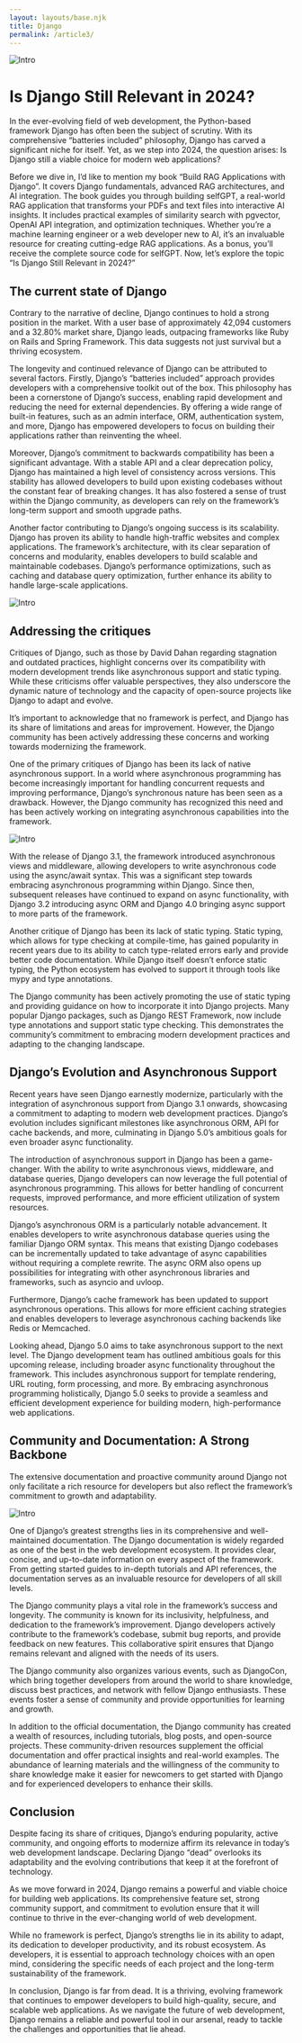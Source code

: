 ```yaml
---
layout: layouts/base.njk
title: Django
permalink: /article3/
---
```


<div class="image-container">
    <img src="../assets/images/article3.jpg" alt="Intro" title="Intro">
</div>

# Is Django Still Relevant in 2024?

In the ever-evolving field of web development, the Python-based framework Django has often been the subject of scrutiny. 
With its comprehensive “batteries included” philosophy, Django has carved a significant niche for itself. Yet, as we step 
into 2024, the question arises: Is Django still a viable choice for modern web applications?

Before we dive in, I’d like to mention my book “Build RAG Applications with Django”. It covers Django fundamentals, 
advanced RAG architectures, and AI integration. The book guides you through building selfGPT, a real-world RAG 
application that transforms your PDFs and text files into interactive AI insights. It includes practical examples of 
similarity search with pgvector, OpenAI API integration, and optimization techniques. Whether you’re a machine learning 
engineer or a web developer new to AI, it’s an invaluable resource for creating cutting-edge RAG applications. As a 
bonus, you’ll receive the complete source code for selfGPT. Now, let’s explore the topic 
“Is Django Still Relevant in 2024?”

## The current state of Django
Contrary to the narrative of decline, Django continues to hold a strong position in the market. With a user base of 
approximately 42,094 customers and a 32.80% market share, Django leads, outpacing frameworks like Ruby on Rails and 
Spring Framework. This data suggests not just survival but a thriving ecosystem.

The longevity and continued relevance of Django can be attributed to several factors. Firstly, Django’s “batteries 
included” approach provides developers with a comprehensive toolkit out of the box. This philosophy has been a 
cornerstone of Django’s success, enabling rapid development and reducing the need for external dependencies. By offering 
a wide range of built-in features, such as an admin interface, ORM, authentication system, and more, Django has 
empowered developers to focus on building their applications rather than reinventing the wheel.

Moreover, Django’s commitment to backwards compatibility has been a significant advantage. With a stable API and a clear
deprecation policy, Django has maintained a high level of consistency across versions. This stability has allowed 
developers to build upon existing codebases without the constant fear of breaking changes. It has also fostered a sense 
of trust within the Django community, as developers can rely on the framework’s long-term support and smooth upgrade paths.

Another factor contributing to Django’s ongoing success is its scalability. Django has proven its ability to handle 
high-traffic websites and complex applications. The framework’s architecture, with its clear separation of concerns and 
modularity, enables developers to build scalable and maintainable codebases. Django’s performance optimizations, such as
caching and database query optimization, further enhance its ability to handle large-scale applications.

<div class="image-container">
    <img src="../assets/images/article3-1.jpg" alt="Intro" title="Intro">
</div>


## Addressing the critiques
Critiques of Django, such as those by David Dahan regarding stagnation and outdated practices, highlight concerns over 
its compatibility with modern development trends like asynchronous support and static typing. While these criticisms 
offer valuable perspectives, they also underscore the dynamic nature of technology and the capacity of open-source 
projects like Django to adapt and evolve.

It’s important to acknowledge that no framework is perfect, and Django has its share of limitations and areas for 
improvement. However, the Django community has been actively addressing these concerns and working towards modernizing 
the framework.

One of the primary critiques of Django has been its lack of native asynchronous support. In a world where asynchronous 
programming has become increasingly important for handling concurrent requests and improving performance, Django’s 
synchronous nature has been seen as a drawback. However, the Django community has recognized this need and has been 
actively working on integrating asynchronous capabilities into the framework.

<div class="image-container">
    <img src="../assets/images/article3-2.jpg" alt="Intro" title="Intro">
</div>

With the release of Django 3.1, the framework introduced asynchronous views and middleware, allowing developers to write
asynchronous code using the async/await syntax. This was a significant step towards embracing asynchronous programming 
within Django. Since then, subsequent releases have continued to expand on async functionality, with Django 3.2 
introducing async ORM and Django 4.0 bringing async support to more parts of the framework.

Another critique of Django has been its lack of static typing. Static typing, which allows for type checking at 
compile-time, has gained popularity in recent years due to its ability to catch type-related errors early and provide 
better code documentation. While Django itself doesn’t enforce static typing, the Python ecosystem has evolved to support 
it through tools like mypy and type annotations.

The Django community has been actively promoting the use of static typing and providing guidance on how to incorporate 
it into Django projects. Many popular Django packages, such as Django REST Framework, now include type annotations and 
support static type checking. This demonstrates the community’s commitment to embracing modern development practices and
adapting to the changing landscape.

## Django’s Evolution and Asynchronous Support

Recent years have seen Django earnestly modernize, particularly with the integration of asynchronous support from 
Django 3.1 onwards, showcasing a commitment to adapting to modern web development practices. Django’s evolution 
includes significant milestones like asynchronous ORM, API for cache backends, and more, culminating in Django 5.0’s 
ambitious goals for even broader async functionality.

The introduction of asynchronous support in Django has been a game-changer. With the ability to write asynchronous views, 
middleware, and database queries, Django developers can now leverage the full potential of asynchronous programming. 
This allows for better handling of concurrent requests, improved performance, and more efficient utilization of system 
resources.

Django’s asynchronous ORM is a particularly notable advancement. It enables developers to write asynchronous database 
queries using the familiar Django ORM syntax. This means that existing Django codebases can be incrementally updated to 
take advantage of async capabilities without requiring a complete rewrite. The async ORM also opens up possibilities for 
integrating with other asynchronous libraries and frameworks, such as asyncio and uvloop.

Furthermore, Django’s cache framework has been updated to support asynchronous operations. This allows for more efficient 
caching strategies and enables developers to leverage asynchronous caching backends like Redis or Memcached.

Looking ahead, Django 5.0 aims to take asynchronous support to the next level. The Django development team has outlined 
ambitious goals for this upcoming release, including broader async functionality throughout the framework. This includes 
asynchronous support for template rendering, URL routing, form processing, and more. By embracing asynchronous programming 
holistically, Django 5.0 seeks to provide a seamless and efficient development experience for building modern, 
high-performance web applications.

## Community and Documentation: A Strong Backbone

The extensive documentation and proactive community around Django not only facilitate a rich resource for developers but 
also reflect the framework’s commitment to growth and adaptability.

<div class="image-container">
    <img src="../assets/images/article3-3.jpg" alt="Intro" title="Intro">
</div>

One of Django’s greatest strengths lies in its comprehensive and well-maintained documentation. The Django documentation 
is widely regarded as one of the best in the web development ecosystem. It provides clear, concise, and up-to-date 
information on every aspect of the framework. From getting started guides to in-depth tutorials and API references, the 
documentation serves as an invaluable resource for developers of all skill levels.

The Django community plays a vital role in the framework’s success and longevity. The community is known for its 
inclusivity, helpfulness, and dedication to the framework’s improvement. Django developers actively contribute to the 
framework’s codebase, submit bug reports, and provide feedback on new features. This collaborative spirit ensures that 
Django remains relevant and aligned with the needs of its users.

The Django community also organizes various events, such as DjangoCon, which bring together developers from around the 
world to share knowledge, discuss best practices, and network with fellow Django enthusiasts. These events foster a sense 
of community and provide opportunities for learning and growth.

In addition to the official documentation, the Django community has created a wealth of resources, including tutorials, 
blog posts, and open-source projects. These community-driven resources supplement the official documentation and offer 
practical insights and real-world examples. The abundance of learning materials and the willingness of the community to 
share knowledge make it easier for newcomers to get started with Django and for experienced developers to enhance 
their skills.

## Conclusion

Despite facing its share of critiques, Django’s enduring popularity, active community, and ongoing efforts to modernize 
affirm its relevance in today’s web development landscape. Declaring Django “dead” overlooks its adaptability and the 
evolving contributions that keep it at the forefront of technology.

As we move forward in 2024, Django remains a powerful and viable choice for building web applications. Its comprehensive 
feature set, strong community support, and commitment to evolution ensure that it will continue to thrive in the 
ever-changing world of web development.

While no framework is perfect, Django’s strengths lie in its ability to adapt, its dedication to developer productivity,
and its robust ecosystem. As developers, it is essential to approach technology choices with an open mind, considering 
the specific needs of each project and the long-term sustainability of the framework.

In conclusion, Django is far from dead. It is a thriving, evolving framework that continues to empower developers to 
build high-quality, secure, and scalable web applications. As we navigate the future of web development, Django remains 
a reliable and powerful tool in our arsenal, ready to tackle the challenges and opportunities that lie ahead.